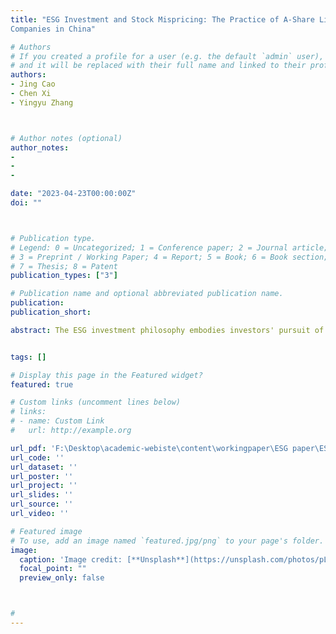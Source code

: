 ```yaml
---
title: "ESG Investment and Stock Mispricing: The Practice of A-Share Listed 
Companies in China"

# Authors
# If you created a profile for a user (e.g. the default `admin` user), write the username (folder name) here 
# and it will be replaced with their full name and linked to their profile.
authors:
- Jing Cao
- Chen Xi
- Yingyu Zhang



# Author notes (optional)
author_notes:
-
- 
-

date: "2023-04-23T00:00:00Z"
doi: ""



# Publication type.
# Legend: 0 = Uncategorized; 1 = Conference paper; 2 = Journal article;
# 3 = Preprint / Working Paper; 4 = Report; 5 = Book; 6 = Book section;
# 7 = Thesis; 8 = Patent
publication_types: ["3"]

# Publication name and optional abbreviated publication name.
publication: 
publication_short: 

abstract: The ESG investment philosophy embodies investors' pursuit of sustainable development and deeply reshapes the capital market landscape. However, there is still a lack of research that systematically examines how ESG investments impact the efficiency of China's capital market. This paper empirically investigates the impact of corporate ESG performance on stock mispricing and underlying mechanisms using data for Shanghai and Shenzhen A-share listed companies from 2017-2021. The result shows that the improvement in corporate ESG performance significantly corrects stock mispricing, but the effect is concentrated on corporates that stock price is overvalued and is not significant for corporates with the undervalued stock price. The instrumental variable (IV) estimation indicates that one standard deviation increase in ESG performance reduces the degree of mispricing by 13.19% and the probability of mispricing by 4.07%. The baseline findings are robust under a series of robustness checks. The mechanism analysis shows that corporate ESG performance raises the attention of both retail and institutional investors, and the reduction of information asymmetry due to information communication contributes to the correction of mispricing. In terms of ESG investment strategy, the popular "negative list screening" strategy in the A-share market hinders the mispricing correction of undervalued stocks, while the influence of the "ESG integration" strategy is not obvious. The asymmetric impact of corporate ESG performance on two types of mispriced stocks is jointly induced by the information communication effect and ESG investment strategies. This paper presents meaningful implications for corporates, investors, and financial regulators, and provides novel insights into the discussion of ESG investment philosophy and capital market efficiency in the new development era.


tags: []

# Display this page in the Featured widget?
featured: true

# Custom links (uncomment lines below)
# links:
# - name: Custom Link
#   url: http://example.org

url_pdf: 'F:\Desktop\academic-webiste\content\workingpaper\ESG paper\ESG_and_mispricing.pdf'
url_code: ''
url_dataset: ''
url_poster: ''
url_project: ''
url_slides: ''
url_source: ''
url_video: ''

# Featured image
# To use, add an image named `featured.jpg/png` to your page's folder. 
image:
  caption: 'Image credit: [**Unsplash**](https://unsplash.com/photos/pLCdAaMFLTE)'
  focal_point: ""
  preview_only: false



#
---
```


